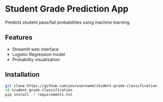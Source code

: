 # Student Grade Prediction App

Predicts student pass/fail probabilities using machine learning.

## Features
- Streamlit web interface
- Logistic Regression model
- Probability visualization

## Installation
```bash
git clone https://github.com/yourusername/student-grade-classification.git
cd student-grade-classification
pip install -r requirements.txt
